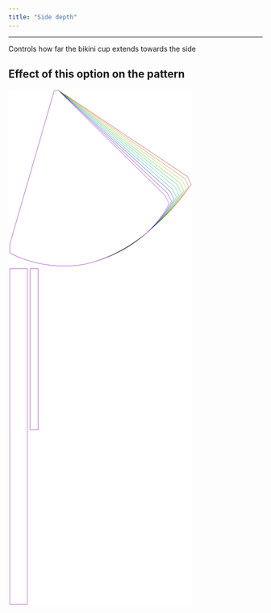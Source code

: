 ```yaml
---
title: "Side depth"
---
```


---

Controls how far the bikini cup extends towards the side

## Effect of this option on the pattern

![This image shows the effect of this option by superimposing several variants that have a different value for this option](bee_sidedepth_sample.svg "Effect of this option on the pattern")
